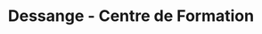 ---
title: "Dessange - Centre de Formation"
url: /paris/dessange-centre-de-formation/
shop: Friseur
---